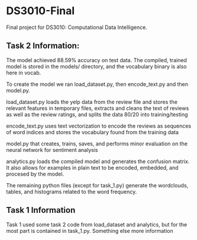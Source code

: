 # DS3010-Final
Final project for DS3010: Computational Data Intelligence. 

## Task 2 Information:

The model achieved 88.59% accuracy on test data. The compiled, trained model is stored in the models/ directory, and the vocabulary binary is also here in vocab. 

To create the model we ran load_dataset.py, then encode_text.py and then model.py.

load_dataset.py loads the yelp data from the review file and stores the relevant features in temporary files, extracts and cleans the text of reviews as well as the review ratings, and splits the data 80/20 into training/testing

encode_text.py uses text vectorization to encode the reviews as sequences of word indices and stores the vocabulary found from the training data

model.py that creates, trains, saves, and performs minor evaluation on the neural network for sentiment analysis

analytics.py loads the compiled model and generates the confusion matrix. It also allows for examples in plain text to be encoded, embedded, and procesed by the model.

The remaining python files (except for task_1.py) generate the wordclouds, tables, and histograms related to the word frequency.

## Task 1 Information

Task 1 used some task 2 code from load_dataset and analytics, but for the most part is contained in task_1.py. Something else more information
